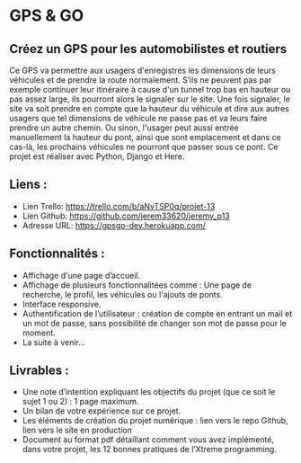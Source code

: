 # GPS & GO

## Créez un GPS pour les automobilistes et routiers

Ce GPS va permettre aux usagers d'enregistrés les dimensions de leurs véhicules et de prendre la route normalement. S’ils ne peuvent pas par exemple continuer leur itinéraire à cause d'un tunnel trop bas en hauteur ou pas assez large, ils pourront alors le signaler sur le site. Une fois signaler, le site va soit prendre en compte que la hauteur du véhicule et dire aux autres usagers que tel dimensions de véhicule ne passe pas et va leurs faire prendre un autre chemin. Ou sinon, l'usager peut aussi entrée manuellement la hauteur du pont, ainsi que sont emplacement et dans ce cas-là, les prochains véhicules ne pourront que passer sous ce pont.
Ce projet est réaliser avec Python, Django et Here.

## Liens :

- Lien Trello: https://trello.com/b/aNvTSP0q/projet-13
- Lien Github: https://github.com/jerem33620/jeremy_p13
- Adresse URL: https://gpsgo-dev.herokuapp.com/

## Fonctionnalités :

- Affichage d'une page d’accueil.
- Affichage de plusieurs fonctionnalitées comme : Une page de recherche, le profil, les véhicules ou l'ajouts de ponts.
- Interface responsive.
- Authentification de l’utilisateur : création de compte en entrant un mail et un mot de passe, sans possibilité de changer son mot de passe pour le moment.
- La suite à venir...

## Livrables :

- Une note d’intention expliquant les objectifs du projet (que ce soit le sujet 1 ou 2) : 1 page maximum.
- Un bilan de votre expérience sur ce projet.
- Les éléments de création du projet numérique : lien vers le repo Github, lien vers le site en production
- Document au format pdf détaillant comment vous avez implémenté, dans votre projet, les 12 bonnes pratiques de l’Xtreme programming.

